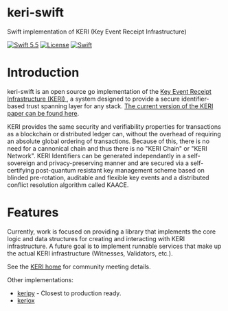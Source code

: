 # keri-swift
Swift implementation of KERI  (Key Event Receipt Infrastructure)

[![Swift 5.5](https://img.shields.io/badge/Swift-5.5-blue.svg)](https://swift.org/download/)
[![License](https://img.shields.io/badge/License-Apache_2.0-blue.svg)](https://opensource.org/licenses/Apache-2.0)
[![Swift](https://github.com/WebOfTrust/keri-swift/actions/workflows/test.yaml/badge.svg?branch=main)](https://github.com/WebOfTrust/keri-swift/actions/workflows/test.yaml)

# Introduction

keri-swift is an open source go implementation of the [ Key Event Receipt Infrastructure (KERI) ](https://github.com/decentralized-identity/keri), a system designed to provide a secure identifier-based trust spanning layer for any stack. [The current version of the KERI paper can be found here](https://github.com/SmithSamuelM/Papers/blob/master/whitepapers/KERI_WP_2.x.web.pdf).

KERI provides the same security and verifiability properties for transactions as a blockchain or distributed ledger can, without the overhead of requiring an absolute global ordering of transactions. Because of this, there is no need for a cannonical chain and thus there is no "KERI Chain" or "KERI Network". KERI Identifiers can be generated independantly in a self-sovereign and privacy-preserving manner and are secured via a self-certifying post-quantum resistant key management scheme based on blinded pre-rotation, auditable and flexible key events and a distributed conflict resolution algorithm called KAACE.

# Features

Currently, work is focused on providing a library that implements the core logic and data structures for creating and interacting with KERI infrastructure. A future goal is to implement runnable services that make up the actual KERI infrastructure (Witnesses, Validators, etc.).

See the [KERI home](https://github.com/weboftrust/keri) for community meeting details.

Other implementations:

- [keripy](https://github.com/weboftrust/keripy) - Closest to production ready.
- [keriox](https://github.com/weboftrust/keriox)